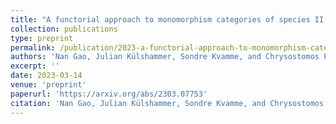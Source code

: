 ```yaml
---
title: "A functorial approach to monomorphism categories of species II: Indecomposables"
collection: publications
type: preprint
permalink: /publication/2023-a-functorial-approach-to-monomorphism-categories-of-species-ii-indecomposables
authors: 'Nan Gao, Julian Külshammer, Sondre Kvamme, and Chrysostomos Psaroudakis'
excerpt: ''
date: 2023-03-14
venue: 'preprint'
paperurl: 'https://arxiv.org/abs/2303.07753'
citation: 'Nan Gao, Julian Külshammer, Sondre Kvamme, and Chrysostomos Psaroudakis (2022). &quot;A functorial approach to monomorphism categories of species II:Indecomposables.&quot; <i>Preprint, arXiv: 2303.07753</i>.'
---
```



